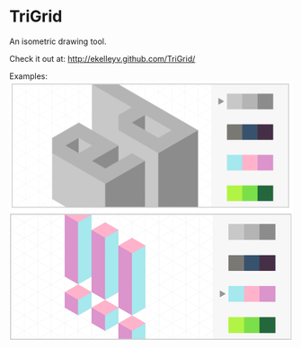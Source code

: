 TriGrid
=======

An isometric drawing tool.


Check it out at:
<a href="http://ekelleyv.github.com/TriGrid/">http://ekelleyv.github.com/TriGrid/</a>

Examples:
![exclame](img/ed.png)
![exclame](img/exclame.png)
